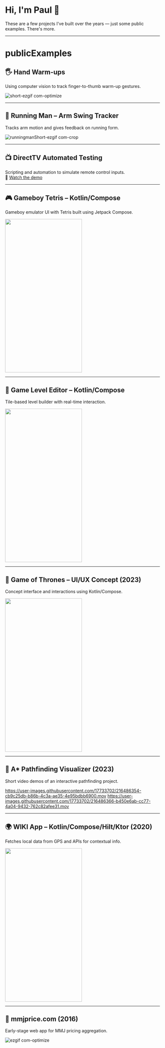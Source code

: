# Hi, I'm Paul 👋  
These are a few projects I've built over the years — just some public examples. There's more.

---

# publicExamples

## 🖐️ Hand Warm-ups  
Using computer vision to track finger-to-thumb warm-up gestures.

![short-ezgif com-optimize](https://github.com/user-attachments/assets/25b2788b-1460-4fe7-862c-eee629315557)

---

## 🏃 Running Man – Arm Swing Tracker  
Tracks arm motion and gives feedback on running form.

![runningmanShort-ezgif com-crop](https://github.com/user-attachments/assets/112e793e-55f2-4a06-b8fb-8f76f9e8895f)

---

## 📺 DirectTV Automated Testing  
Scripting and automation to simulate remote control inputs.  
🔗 [Watch the demo](https://www.youtube.com/watch?v=6my0DNk5618)

---

## 🎮 Gameboy Tetris – Kotlin/Compose  
Gameboy emulator UI with Tetris built using Jetpack Compose.

<img src="https://user-images.githubusercontent.com/17733702/217046867-97218a15-d7f9-4e5c-9ad8-0fd0d307c4d3.gif" width="250" height="500"/>

---

## 🧩 Game Level Editor – Kotlin/Compose  
Tile-based level builder with real-time interaction.

<img src="https://user-images.githubusercontent.com/17733702/218213834-40b2a597-54b0-4f31-9baa-8c727f7bf0c8.gif" width="250" height="500"/>

---

## 🏰 Game of Thrones – UI/UX Concept (2023)  
Concept interface and interactions using Kotlin/Compose.

<img src="https://user-images.githubusercontent.com/17733702/217055877-0a7788ee-87a4-41e3-acf9-ffefb9e04751.gif" width="250" height="500"/>

---

## 🧭 A* Pathfinding Visualizer (2023)  
Short video demos of an interactive pathfinding project.

https://user-images.githubusercontent.com/17733702/216486354-cb9c25db-b86b-4c3a-ae35-4e95bdbb6900.mov
https://user-images.githubusercontent.com/17733702/216486366-b450e6ab-cc77-4a04-9432-762c82afee31.mov

---

## 🌍 WIKI App – Kotlin/Compose/Hilt/Ktor (2020)  
Fetches local data from GPS and APIs for contextual info.

<img src="https://user-images.githubusercontent.com/17733702/217066635-e0d2d287-9303-4dd4-9f3b-ac1710e84f0e.gif" width="250" height="500"/>

---

## 🌿 mmjprice.com (2016)  
Early-stage web app for MMJ pricing aggregation.

![ezgif com-optimize](https://github.com/user-attachments/assets/3fcfbb6c-b6ce-4762-ad09-20b05ca710ea)
